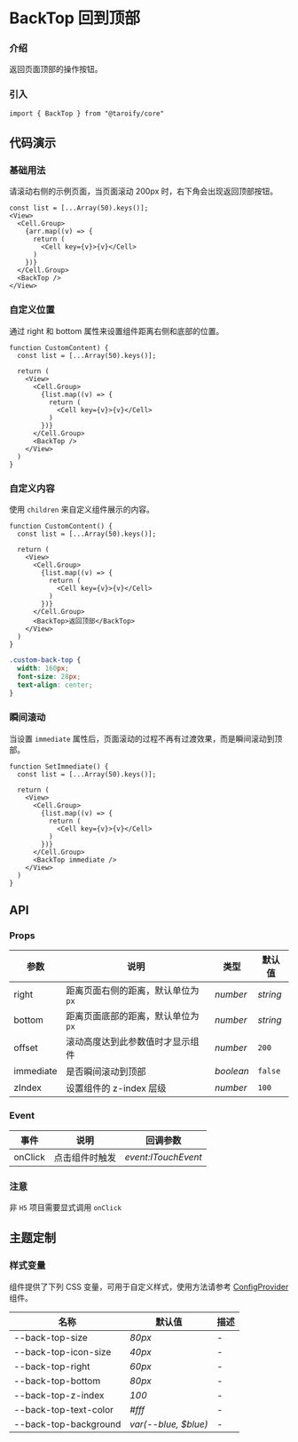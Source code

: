 # BackTop 回到顶部

### 介绍

返回页面顶部的操作按钮。

### 引入

```tsx
import { BackTop } from "@taroify/core"
```

## 代码演示

### 基础用法

请滚动右侧的示例页面，当页面滚动 200px 时，右下角会出现返回顶部按钮。

```tsx
const list = [...Array(50).keys()];
<View>
  <Cell.Group>
    {arr.map((v) => {
      return (
        <Cell key={v}>{v}</Cell>
      )
    })}
  </Cell.Group>
  <BackTop />
</View>
```

### 自定义位置

通过 right 和 bottom 属性来设置组件距离右侧和底部的位置。

```tsx
function CustomContent) {
  const list = [...Array(50).keys()];

  return (
    <View>
      <Cell.Group>
        {list.map((v) => {
          return (
            <Cell key={v}>{v}</Cell>
          )
        })}
      </Cell.Group>
      <BackTop />
    </View>
  )
}
```

### 自定义内容

使用 `children` 来自定义组件展示的内容。

```tsx
function CustomContent() {
  const list = [...Array(50).keys()];

  return (
    <View>
      <Cell.Group>
        {list.map((v) => {
          return (
            <Cell key={v}>{v}</Cell>
          )
        })}
      </Cell.Group>
      <BackTop>返回顶部</BackTop>
    </View>
  )
}
```

```css
.custom-back-top {
  width: 160px;
  font-size: 28px;
  text-align: center;
}
```

### 瞬间滚动

当设置 `immediate` 属性后，页面滚动的过程不再有过渡效果，而是瞬间滚动到顶部。

```tsx
function SetImmediate() {
  const list = [...Array(50).keys()];

  return (
    <View>
      <Cell.Group>
        {list.map((v) => {
          return (
            <Cell key={v}>{v}</Cell>
          )
        })}
      </Cell.Group>
      <BackTop immediate />
    </View>
  )
}
```

## API

### Props

| 参数 | 说明 | 类型 | 默认值 |
| --- | --- | --- | --- |
| right | 距离页面右侧的距离，默认单位为 `px` | _number_ | _string_ | `30` |
| bottom | 	距离页面底部的距离，默认单位为 `px` | _number_ | _string_ | `40` |
| offset | 	滚动高度达到此参数值时才显示组件 | _number_ | `200` |
| immediate | 是否瞬间滚动到顶部 | _boolean_ | `false` |
| zIndex | 设置组件的 z-index 层级 | _number_ | `100` |

### Event

| 事件 | 说明 | 回调参数 |
| --- | --- | --- |
| onClick | 点击组件时触发 | _event:ITouchEvent_ |

### 注意

非 `H5` 项目需要显式调用 `onClick`

## 主题定制

### 样式变量

组件提供了下列 CSS 变量，可用于自定义样式，使用方法请参考 [ConfigProvider](/components/config-provider/) 组件。

| 名称                                      | 默认值                            | 描述  |
|-----------------------------------------|--------------------------------|-----|
| --back-top-size                         | _80px_                         | -   |
| --back-top-icon-size                    | _40px_                         | -   |
| --back-top-right                        | _60px_                         | -   |
| --back-top-bottom                       | _80px_                         | -   |
| --back-top-z-index                      | _100_                          | -   |
| --back-top-text-color                   | _#fff_                         | -   |
| --back-top-background                   | _var(--blue, $blue)_           | -   |
